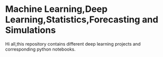 # Machine Learning,Deep Learning,Statistics,Forecasting and Simulations
Hi all,this repository contains different deep learning projects and corresponding python notebooks.

